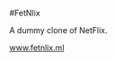 #FetNlix

A dummy clone of NetFlix.

<!-- Hosted on [www.fetnlix.ml](https://www.fetnlix.ml/){:target="_blank"} -->

<a href="(https://www.fetnlix.ml/" target="_blank">www.fetnlix.ml</a>
